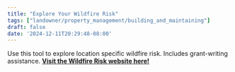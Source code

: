 ```yaml
---
title: "Explore Your Wildfire Risk"
tags: ["landowner/property_management/building_and_maintaining"]
draft: false
date: '2024-12-11T20:29:48-08:00'
---
```


Use this tool to explore location specific wildfire risk.
  Includes grant-writing assistance.
 [**Visit the Wildfire Risk website here!**](https://wildfirerisk.org/explore)

